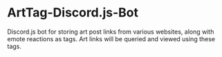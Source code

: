 # ArtTag-Discord.js-Bot
Discord.js bot for storing art post links from various websites, along with emote reactions as tags. Art links will be queried and viewed using these tags.
